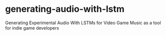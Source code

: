 # generating-audio-with-lstm
Generating Experimental Audio With LSTMs for Video Game Music as a tool for indie game developers
